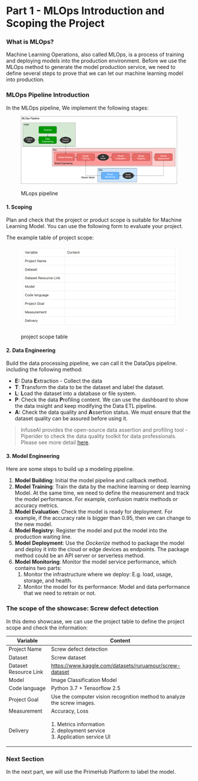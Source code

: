 # Part 1 - MLOps Introduction and Scoping the Project

### What is MLOps?

Machine Learning Operations, also called MLOps, is a process of training and deploying models into the production environment. Before we use the MLOps method to generate the model production service, we need to define several steps to prove that we can let our machine learning model into production.

### MLOps Pipeline Introduction

In the MLOps pipeline, We implement the following stages:

<figure><img src="../.gitbook/assets/primehub-end-to-end-tutorial-mlops_pipeline_introduction.png" alt=""><figcaption><p>MLops pipeline</p></figcaption></figure>

#### 1. Scoping

Plan and check that the project or product scope is suitable for Machine Learning Model. You can use the following form to evaluate your project.

The example table of project scope:

<figure><img src="../.gitbook/assets/primehub-end-to-end-tutorial-project-scope-example.png" alt=""><figcaption><p>project scope table</p></figcaption></figure>

#### 2. Data Engineering

Build the data processing pipeline, we can call it the DataOps pipeline. including the following method:

* **E:** Data **E**xtraction - Collect the data
* **T**: **T**ransform the data to be the dataset and label the dataset.
* **L**: **L**oad the dataset into a database or file system.
* **P**: Check the data **P**rofiling content. We can use the dashboard to show the data insight and keep modifying the Data ETL pipeline.
* **A:** Check the data quality and **A**ssertion status. We must ensure that the dataset quality can be assured before using it.

> InfuseAI provides the open-source data assertion and profiling tool - Piperider to check the data quality toolkit for data professionals. Please see more detail [here](https://www.piperider.io/).

#### 3. Model Engineering

Here are some steps to build up a modeling pipeline.

1. **Model Building**: Initial the model pipeline and callback method.
2. **Model Training**: Train the data by the machine learning or deep learning Model. At the same time, we need to define the measurement and track the model performance. For example, confusion matrix methods or accuracy metrics.
3. **Model Evaluation**: Check the model is ready for deployment. For example, if the accuracy rate is bigger than 0.95, then we can change to the new model.
4. **Model Registry:** Register the model and put the model into the production waiting line.
5. **Model** **Deployment**: Use the _Dockerize_ method to package the model and deploy it into the cloud or edge devices as endpoints. The package method could be an API server or serverless method.
6. **Model Monitoring**: Monitor the model service performance, which contains two parts:
   1. Monitor the infrastructure where we deploy: E.g. load, usage, storage, and health.
   2. Monitor the model for its performance: Model and data performance that we need to retrain or not.

### The scope of the showcase: Screw defect detection

In this demo showcase, we can use the project table to define the project scope and check the information:

| Variable              | Content                                                                             |
| --------------------- | ----------------------------------------------------------------------------------- |
| Project Name          | Screw defect detection                                                              |
| Dataset               | Screw dataset                                                                       |
| Dataset Resource Link | https://www.kaggle.com/datasets/ruruamour/screw-dataset                             |
| Model                 | Image Classification Model                                                          |
| Code language         | Python 3.7 + Tensorflow 2.5                                                         |
| Project Goal          | Use the computer vision recognition method to analyze the screw images.             |
| Measurement           | Accuracy, Loss                                                                      |
| Delivery              | <p>1. Metrics information<br>2. deployment service<br>3. Application service UI</p> |

### Next Section

In the next part, we will use the PrimeHub Platform to label the model.
